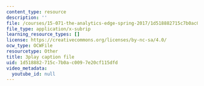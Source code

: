 ```yaml
---
content_type: resource
description: ''
file: /courses/15-071-the-analytics-edge-spring-2017/1d518882715c7b0ac0097e20cf115dfd_uxNfDiKmZ5M.srt
file_type: application/x-subrip
learning_resource_types: []
license: https://creativecommons.org/licenses/by-nc-sa/4.0/
ocw_type: OCWFile
resourcetype: Other
title: 3play caption file
uid: 1d518882-715c-7b0a-c009-7e20cf115dfd
video_metadata:
  youtube_id: null
---
```

